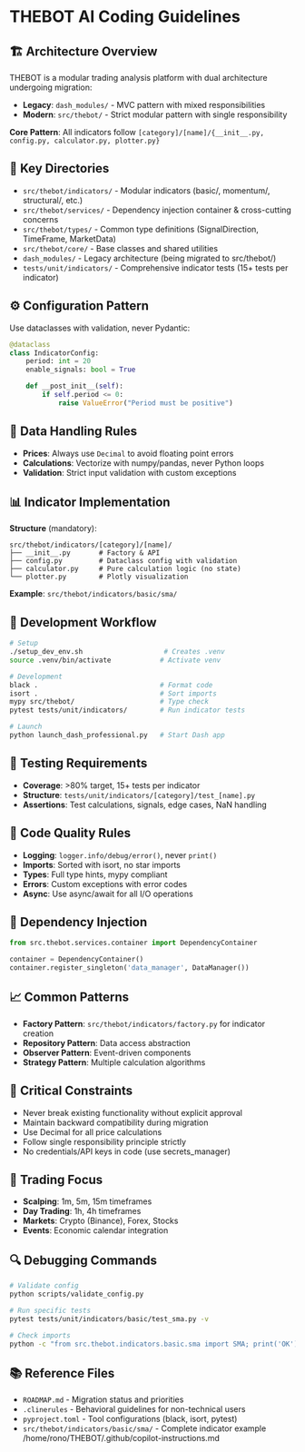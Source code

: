 # THEBOT AI Coding Guidelines

## 🏗️ Architecture Overview

THEBOT is a modular trading analysis platform with dual architecture undergoing migration:

- **Legacy**: `dash_modules/` - MVC pattern with mixed responsibilities
- **Modern**: `src/thebot/` - Strict modular pattern with single responsibility

**Core Pattern**: All indicators follow `[category]/[name]/{__init__.py, config.py, calculator.py, plotter.py}`

## 📁 Key Directories

- `src/thebot/indicators/` - Modular indicators (basic/, momentum/, structural/, etc.)
- `src/thebot/services/` - Dependency injection container & cross-cutting concerns
- `src/thebot/types/` - Common type definitions (SignalDirection, TimeFrame, MarketData)
- `src/thebot/core/` - Base classes and shared utilities
- `dash_modules/` - Legacy architecture (being migrated to src/thebot/)
- `tests/unit/indicators/` - Comprehensive indicator tests (15+ tests per indicator)

## ⚙️ Configuration Pattern

Use dataclasses with validation, never Pydantic:

```python
@dataclass
class IndicatorConfig:
    period: int = 20
    enable_signals: bool = True

    def __post_init__(self):
        if self.period <= 0:
            raise ValueError("Period must be positive")
```

## 🔢 Data Handling Rules

- **Prices**: Always use `Decimal` to avoid floating point errors
- **Calculations**: Vectorize with numpy/pandas, never Python loops
- **Validation**: Strict input validation with custom exceptions

## 📊 Indicator Implementation

**Structure** (mandatory):
```
src/thebot/indicators/[category]/[name]/
├── __init__.py       # Factory & API
├── config.py         # Dataclass config with validation
├── calculator.py     # Pure calculation logic (no state)
└── plotter.py        # Plotly visualization
```

**Example**: `src/thebot/indicators/basic/sma/`

## 🚀 Development Workflow

```bash
# Setup
./setup_dev_env.sh                    # Creates .venv
source .venv/bin/activate            # Activate venv

# Development
black .                              # Format code
isort .                              # Sort imports
mypy src/thebot/                     # Type check
pytest tests/unit/indicators/        # Run indicator tests

# Launch
python launch_dash_professional.py   # Start Dash app
```

## 🧪 Testing Requirements

- **Coverage**: >80% target, 15+ tests per indicator
- **Structure**: `tests/unit/indicators/[category]/test_[name].py`
- **Assertions**: Test calculations, signals, edge cases, NaN handling

## 📝 Code Quality Rules

- **Logging**: `logger.info/debug/error()`, never `print()`
- **Imports**: Sorted with isort, no star imports
- **Types**: Full type hints, mypy compliant
- **Errors**: Custom exceptions with error codes
- **Async**: Use async/await for all I/O operations

## 🔧 Dependency Injection

```python
from src.thebot.services.container import DependencyContainer

container = DependencyContainer()
container.register_singleton('data_manager', DataManager())
```

## 📈 Common Patterns

- **Factory Pattern**: `src/thebot/indicators/factory.py` for indicator creation
- **Repository Pattern**: Data access abstraction
- **Observer Pattern**: Event-driven components
- **Strategy Pattern**: Multiple calculation algorithms

## 🚨 Critical Constraints

- Never break existing functionality without explicit approval
- Maintain backward compatibility during migration
- Use Decimal for all price calculations
- Follow single responsibility principle strictly
- No credentials/API keys in code (use secrets_manager)

## 🎯 Trading Focus

- **Scalping**: 1m, 5m, 15m timeframes
- **Day Trading**: 1h, 4h timeframes
- **Markets**: Crypto (Binance), Forex, Stocks
- **Events**: Economic calendar integration

## 🔍 Debugging Commands

```bash
# Validate config
python scripts/validate_config.py

# Run specific tests
pytest tests/unit/indicators/basic/test_sma.py -v

# Check imports
python -c "from src.thebot.indicators.basic.sma import SMA; print('OK')"
```

## 📚 Reference Files

- `ROADMAP.md` - Migration status and priorities
- `.clinerules` - Behavioral guidelines for non-technical users
- `pyproject.toml` - Tool configurations (black, isort, pytest)
- `src/thebot/indicators/basic/sma/` - Complete indicator example</content>
<parameter name="filePath">/home/rono/THEBOT/.github/copilot-instructions.md